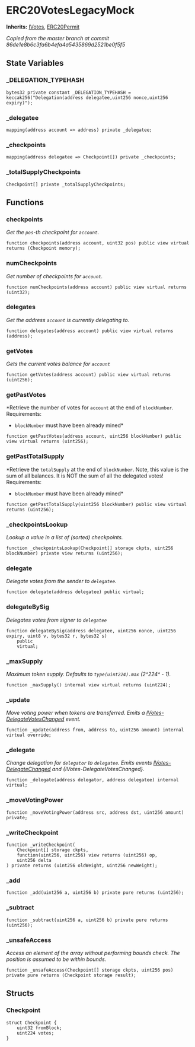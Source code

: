 # ERC20VotesLegacyMock
**Inherits:**
[IVotes](/lib/openzeppelin-contracts/contracts/governance/utils/IVotes.sol/interface.IVotes.md), [ERC20Permit](/lib/openzeppelin-contracts/contracts/token/ERC20/extensions/ERC20Permit.sol/abstract.ERC20Permit.md)

*Copied from the master branch at commit 86de1e8b6c3fa6b4efa4a5435869d2521be0f5f5*


## State Variables
### _DELEGATION_TYPEHASH

```solidity
bytes32 private constant _DELEGATION_TYPEHASH = keccak256("Delegation(address delegatee,uint256 nonce,uint256 expiry)");
```


### _delegatee

```solidity
mapping(address account => address) private _delegatee;
```


### _checkpoints

```solidity
mapping(address delegatee => Checkpoint[]) private _checkpoints;
```


### _totalSupplyCheckpoints

```solidity
Checkpoint[] private _totalSupplyCheckpoints;
```


## Functions
### checkpoints

*Get the `pos`-th checkpoint for `account`.*


```solidity
function checkpoints(address account, uint32 pos) public view virtual returns (Checkpoint memory);
```

### numCheckpoints

*Get number of checkpoints for `account`.*


```solidity
function numCheckpoints(address account) public view virtual returns (uint32);
```

### delegates

*Get the address `account` is currently delegating to.*


```solidity
function delegates(address account) public view virtual returns (address);
```

### getVotes

*Gets the current votes balance for `account`*


```solidity
function getVotes(address account) public view virtual returns (uint256);
```

### getPastVotes

*Retrieve the number of votes for `account` at the end of `blockNumber`.
Requirements:
- `blockNumber` must have been already mined*


```solidity
function getPastVotes(address account, uint256 blockNumber) public view virtual returns (uint256);
```

### getPastTotalSupply

*Retrieve the `totalSupply` at the end of `blockNumber`. Note, this value is the sum of all balances.
It is NOT the sum of all the delegated votes!
Requirements:
- `blockNumber` must have been already mined*


```solidity
function getPastTotalSupply(uint256 blockNumber) public view virtual returns (uint256);
```

### _checkpointsLookup

*Lookup a value in a list of (sorted) checkpoints.*


```solidity
function _checkpointsLookup(Checkpoint[] storage ckpts, uint256 blockNumber) private view returns (uint256);
```

### delegate

*Delegate votes from the sender to `delegatee`.*


```solidity
function delegate(address delegatee) public virtual;
```

### delegateBySig

*Delegates votes from signer to `delegatee`*


```solidity
function delegateBySig(address delegatee, uint256 nonce, uint256 expiry, uint8 v, bytes32 r, bytes32 s)
    public
    virtual;
```

### _maxSupply

*Maximum token supply. Defaults to `type(uint224).max` (2^224^ - 1).*


```solidity
function _maxSupply() internal view virtual returns (uint224);
```

### _update

*Move voting power when tokens are transferred.
Emits a [IVotes-DelegateVotesChanged](/lib/openzeppelin-contracts/contracts/governance/utils/IVotes.sol/interface.IVotes.md#delegatevoteschanged) event.*


```solidity
function _update(address from, address to, uint256 amount) internal virtual override;
```

### _delegate

*Change delegation for `delegator` to `delegatee`.
Emits events [IVotes-DelegateChanged](/lib/openzeppelin-contracts/contracts/governance/utils/IVotes.sol/interface.IVotes.md#delegatechanged) and {IVotes-DelegateVotesChanged}.*


```solidity
function _delegate(address delegator, address delegatee) internal virtual;
```

### _moveVotingPower


```solidity
function _moveVotingPower(address src, address dst, uint256 amount) private;
```

### _writeCheckpoint


```solidity
function _writeCheckpoint(
    Checkpoint[] storage ckpts,
    function(uint256, uint256) view returns (uint256) op,
    uint256 delta
) private returns (uint256 oldWeight, uint256 newWeight);
```

### _add


```solidity
function _add(uint256 a, uint256 b) private pure returns (uint256);
```

### _subtract


```solidity
function _subtract(uint256 a, uint256 b) private pure returns (uint256);
```

### _unsafeAccess

*Access an element of the array without performing bounds check. The position is assumed to be within bounds.*


```solidity
function _unsafeAccess(Checkpoint[] storage ckpts, uint256 pos) private pure returns (Checkpoint storage result);
```

## Structs
### Checkpoint

```solidity
struct Checkpoint {
    uint32 fromBlock;
    uint224 votes;
}
```

